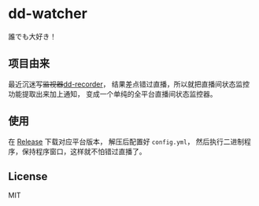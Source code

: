 # dd-watcher

誰でも大好き！

## 项目由来

最近沉迷写~~监视器~~[dd-recorder](https://github.com/lintmx/recorder)，
结果差点错过直播，所以就把直播间状态监控功能提取出来加上通知，
变成一个单纯的全平台直播间状态监控器。

## 使用

在 [Release](https://github.com/lintmx/dd-watcher/releases/latest) 下载对应平台版本，
解压后配置好 `config.yml`，
然后执行二进制程序，保持程序窗口，这样就不怕错过直播了。

## License

MIT